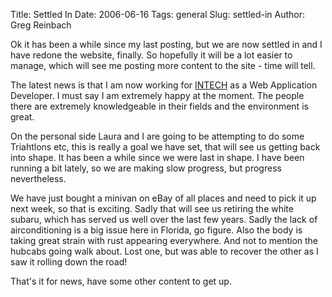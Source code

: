 Title: Settled In
Date: 2006-06-16
Tags: general
Slug: settled-in
Author: Greg Reinbach

Ok it has been a while since my last posting, but we are now settled in and I have redone the website, finally. So hopefully it will be a lot easier to manage, which will see me posting more content to the site - time will tell.

The latest news is that I am now working for <a href='http://www.intechjanus.com'>INTECH</a> as a Web Application Developer. I must say I am extremely happy at the moment. The people there are extremely knowledgeable in their fields and the environment is great.

On the personal side Laura and I are going to be attempting to do some Triahtlons etc, this is really a goal we have set, that will see us getting back into shape. It has been a while since we were last in shape. I have been running a bit lately, so we are making slow progress, but progress nevertheless.

We have just bought a minivan on eBay of all places and need to pick it up next week, so that is exciting. Sadly that will see us retiring the white subaru, which has served us well over the last few years. Sadly the lack of airconditioning is a big issue here in Florida, go figure. Also the body is taking great strain with rust appearing everywhere. And not to mention the hubcabs going walk about. Lost one, but was able to recover the other as I saw it rolling down the road!

That's it for news, have some other content to get up.

